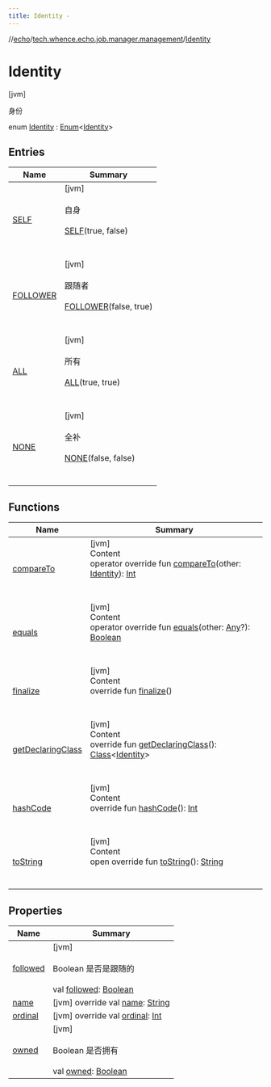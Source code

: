 ```yaml
---
title: Identity -
---
```

//[echo](../../index.md)/[tech.whence.echo.job.manager.management](../index.md)/[Identity](index.md)



# Identity  
 [jvm] 

身份

enum [Identity](index.md) : [Enum](https://kotlinlang.org/api/latest/jvm/stdlib/kotlin/-enum/index.html)<[Identity](index.md)>    


## Entries  
  
|  Name|  Summary| 
|---|---|
| [SELF](-s-e-l-f/index.md)|  [jvm] <br><br>自身<br><br>[SELF](-s-e-l-f/index.md)(true, false)  <br>  <br>   <br>
| [FOLLOWER](-f-o-l-l-o-w-e-r/index.md)|  [jvm] <br><br>跟随者<br><br>[FOLLOWER](-f-o-l-l-o-w-e-r/index.md)(false, true)  <br>  <br>   <br>
| [ALL](-a-l-l/index.md)|  [jvm] <br><br>所有<br><br>[ALL](-a-l-l/index.md)(true, true)  <br>  <br>   <br>
| [NONE](-n-o-n-e/index.md)|  [jvm] <br><br>全补<br><br>[NONE](-n-o-n-e/index.md)(false, false)  <br>  <br>   <br>


## Functions  
  
|  Name|  Summary| 
|---|---|
| [compareTo](-n-o-n-e/index.md#kotlin/Enum/compareTo/#tech.whence.echo.job.manager.management.Identity/PointingToDeclaration/)| [jvm]  <br>Content  <br>operator override fun [compareTo](-n-o-n-e/index.md#kotlin/Enum/compareTo/#tech.whence.echo.job.manager.management.Identity/PointingToDeclaration/)(other: [Identity](index.md)): [Int](https://kotlinlang.org/api/latest/jvm/stdlib/kotlin/-int/index.html)  <br><br><br>
| [equals](../../tech.whence.echo.webclient.response/-response-mocker/-purpose/-p-a-r-s-e-d/index.md#kotlin/Enum/equals/#kotlin.Any?/PointingToDeclaration/)| [jvm]  <br>Content  <br>operator override fun [equals](../../tech.whence.echo.webclient.response/-response-mocker/-purpose/-p-a-r-s-e-d/index.md#kotlin/Enum/equals/#kotlin.Any?/PointingToDeclaration/)(other: [Any](https://kotlinlang.org/api/latest/jvm/stdlib/kotlin/-any/index.html)?): [Boolean](https://kotlinlang.org/api/latest/jvm/stdlib/kotlin/-boolean/index.html)  <br><br><br>
| [finalize](../../tech.whence.echo.webclient.response/-response-mocker/-purpose/-p-a-r-s-e-d/index.md#kotlin/Enum/finalize/#/PointingToDeclaration/)| [jvm]  <br>Content  <br>override fun [finalize](../../tech.whence.echo.webclient.response/-response-mocker/-purpose/-p-a-r-s-e-d/index.md#kotlin/Enum/finalize/#/PointingToDeclaration/)()  <br><br><br>
| [getDeclaringClass](../../tech.whence.echo.webclient.response/-response-mocker/-purpose/-p-a-r-s-e-d/index.md#kotlin/Enum/getDeclaringClass/#/PointingToDeclaration/)| [jvm]  <br>Content  <br>override fun [getDeclaringClass](../../tech.whence.echo.webclient.response/-response-mocker/-purpose/-p-a-r-s-e-d/index.md#kotlin/Enum/getDeclaringClass/#/PointingToDeclaration/)(): [Class](https://docs.oracle.com/javase/8/docs/api/java/lang/Class.html)<[Identity](index.md)>  <br><br><br>
| [hashCode](../../tech.whence.echo.webclient.response/-response-mocker/-purpose/-p-a-r-s-e-d/index.md#kotlin/Enum/hashCode/#/PointingToDeclaration/)| [jvm]  <br>Content  <br>override fun [hashCode](../../tech.whence.echo.webclient.response/-response-mocker/-purpose/-p-a-r-s-e-d/index.md#kotlin/Enum/hashCode/#/PointingToDeclaration/)(): [Int](https://kotlinlang.org/api/latest/jvm/stdlib/kotlin/-int/index.html)  <br><br><br>
| [toString](../../tech.whence.echo.webclient.response/-response-mocker/-purpose/-p-a-r-s-e-d/index.md#kotlin/Enum/toString/#/PointingToDeclaration/)| [jvm]  <br>Content  <br>open override fun [toString](../../tech.whence.echo.webclient.response/-response-mocker/-purpose/-p-a-r-s-e-d/index.md#kotlin/Enum/toString/#/PointingToDeclaration/)(): [String](https://kotlinlang.org/api/latest/jvm/stdlib/kotlin/-string/index.html)  <br><br><br>


## Properties  
  
|  Name|  Summary| 
|---|---|
| [followed](index.md#tech.whence.echo.job.manager.management/Identity/followed/#/PointingToDeclaration/)|  [jvm] <br><br>Boolean 是否是跟随的<br><br>val [followed](index.md#tech.whence.echo.job.manager.management/Identity/followed/#/PointingToDeclaration/): [Boolean](https://kotlinlang.org/api/latest/jvm/stdlib/kotlin/-boolean/index.html)   <br>
| [name](index.md#tech.whence.echo.job.manager.management/Identity/name/#/PointingToDeclaration/)|  [jvm] override val [name](index.md#tech.whence.echo.job.manager.management/Identity/name/#/PointingToDeclaration/): [String](https://kotlinlang.org/api/latest/jvm/stdlib/kotlin/-string/index.html)   <br>
| [ordinal](index.md#tech.whence.echo.job.manager.management/Identity/ordinal/#/PointingToDeclaration/)|  [jvm] override val [ordinal](index.md#tech.whence.echo.job.manager.management/Identity/ordinal/#/PointingToDeclaration/): [Int](https://kotlinlang.org/api/latest/jvm/stdlib/kotlin/-int/index.html)   <br>
| [owned](index.md#tech.whence.echo.job.manager.management/Identity/owned/#/PointingToDeclaration/)|  [jvm] <br><br>Boolean 是否拥有<br><br>val [owned](index.md#tech.whence.echo.job.manager.management/Identity/owned/#/PointingToDeclaration/): [Boolean](https://kotlinlang.org/api/latest/jvm/stdlib/kotlin/-boolean/index.html)   <br>

